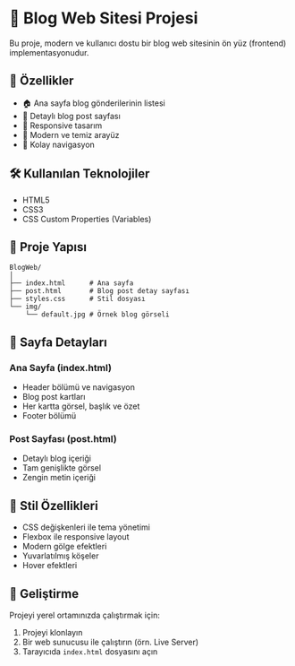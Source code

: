 # 📝 Blog Web Sitesi Projesi

Bu proje, modern ve kullanıcı dostu bir blog web sitesinin ön yüz (frontend) implementasyonudur.

## 🚀 Özellikler

- 🏠 Ana sayfa blog gönderilerinin listesi
- 📄 Detaylı blog post sayfası
- 📱 Responsive tasarım
- 🎨 Modern ve temiz arayüz
- 🔗 Kolay navigasyon

## 🛠️ Kullanılan Teknolojiler

- HTML5
- CSS3
- CSS Custom Properties (Variables)

## 📂 Proje Yapısı

```
BlogWeb/
│
├── index.html      # Ana sayfa
├── post.html       # Blog post detay sayfası
├── styles.css      # Stil dosyası
└── img/
    └── default.jpg # Örnek blog görseli
```

## 🎯 Sayfa Detayları

### Ana Sayfa (index.html)
- Header bölümü ve navigasyon
- Blog post kartları
- Her kartta görsel, başlık ve özet
- Footer bölümü

### Post Sayfası (post.html)
- Detaylı blog içeriği
- Tam genişlikte görsel
- Zengin metin içeriği

## 💅 Stil Özellikleri

- CSS değişkenleri ile tema yönetimi
- Flexbox ile responsive layout
- Modern gölge efektleri
- Yuvarlatılmış köşeler
- Hover efektleri

## 🔄 Geliştirme

Projeyi yerel ortamınızda çalıştırmak için:

1. Projeyi klonlayın
2. Bir web sunucusu ile çalıştırın (örn. Live Server)
3. Tarayıcıda `index.html` dosyasını açın